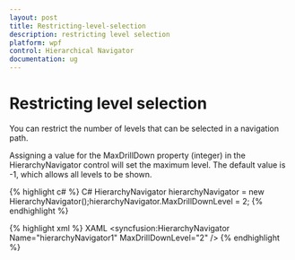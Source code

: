 ```yaml
---
layout: post
title: Restricting-level-selection
description: restricting level selection
platform: wpf
control: Hierarchical Navigator
documentation: ug
---
```


# Restricting level selection

You can restrict the number of levels that can be selected in a navigation path.

Assigning a value for the MaxDrillDown property (integer) in the HierarchyNavigator control will set the maximum level. The default value is -1, which allows all levels to be shown.


{% highlight c# %}
C#
HierarchyNavigator hierarchyNavigator = new HierarchyNavigator();hierarchyNavigator.MaxDrillDownLevel = 2;
{% endhighlight %}

{% highlight xml %}
XAML
<syncfusion:HierarchyNavigator Name="hierarchyNavigator1" MaxDrillDownLevel="2" />
{% endhighlight %}



